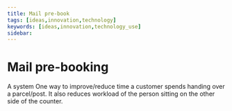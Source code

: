 ```yaml
---
title: Mail pre-book
tags: [ideas,innovation,technology]
keywords: [ideas,innovation,technology_use]
sidebar: 
---
```


# Mail pre-booking 

A system One way to improve/reduce time a customer spends handing over a parcel/post.
It also reduces workload of the person sitting on the other side of the counter.